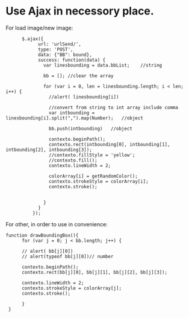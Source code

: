 # Use Ajax in necessory place.    
For load image/new image:  


          $.ajax({
                url: 'urlSend/',
                type: 'POST',
                data: {"BB": bound},
                success: function(data) {
                  var linesbounding = data.bbList;    //string

                  bb = []; //clear the array

                  for (var i = 0, len = linesbounding.length; i < len; i++) {
                    //alert( linesbounding[i])

                    //convert from string to int array include comma
                    var intbounding = linesbounding[i].split(",").map(Number);   //object

                    bb.push(intbounding)   //object

                    contexto.beginPath();
                    contexto.rect(intbounding[0], intbounding[1], intbounding[2], intbounding[3]);
                    //contexto.fillStyle = 'yellow';
                    //contexto.fill(); 
                    contexto.lineWidth = 2;

                    colorArray[i] = getRandomColor();
                    contexto.strokeStyle = colorArray[i];
                    contexto.stroke();

                    
                  }
                }
              });  


For other, in order to use in convenience:    

    function drawBoundingBox(){
          for (var j = 0; j < bb.length; j++) {

          // alert( bb[j][0])
          // alert(typeof bb[j][0])// number
        
          contexto.beginPath();
          contexto.rect(bb[j][0], bb[j][1], bb[j][2], bb[j][3]);

          contexto.lineWidth = 2;
          contexto.strokeStyle = colorArray[j];
          contexto.stroke();        
        
          }
     }
